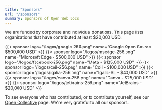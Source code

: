 ```yaml
---
title: "Sponsors"
url: "/sponsors"
summary: Sponsors of Open Web Docs
---
```

We are funded by corporate and individual donations. This page lists organizations that have contributed at least $20,000 USD.

{{< sponsor logo="/logos/google-256.png" name="Google Open Source - $500,000 USD" >}}
{{< sponsor logo="/logos/msedge-256.png" name="Microsoft Edge - $500,000 USD" >}}
{{< sponsor logo="/logos/facebook-256.png" name="Meta - $125,000 USD" >}}
{{< sponsor logo="/logos/coil-256.png" name="Coil - $100,000 USD" >}}
{{< sponsor logo="/logos/igalia-256.png" name="Igalia-SL - $40,000 USD" >}}
{{< sponsor logo="/logos/canva-256.png" name="Canva - $25,000 USD" >}}
{{< sponsor logo="/logos/jetbrains-256.png" name="JetBrains - $20,000 USD" >}}

To see everyone who has contributed, or to contribute yourself, see our [Open Collective](https://opencollective.com/open-web-docs) page. We're very grateful to all our sponsors.

